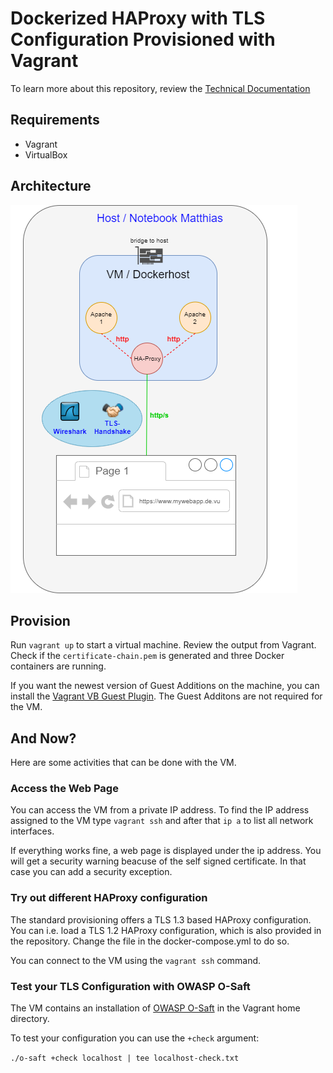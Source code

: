# Dockerized HAProxy with TLS Configuration Provisioned with Vagrant

To learn more about this repository, review the [Technical Documentation](docs/Tech-Paper.md)

## Requirements

- Vagrant
- VirtualBox

## Architecture

![Project Archtecture](docs/Architecture.png)

## Provision

Run `vagrant up` to start a virtual machine.
Review the output from Vagrant. Check if the `certificate-chain.pem` is generated and three Docker containers are running.

If you want the newest version of Guest Additions on the machine,
you can install the [Vagrant VB Guest Plugin](https://github.com/dotless-de/vagrant-vbguest). The Guest Additons are not required
for the VM.

## And Now?

Here are some activities that can be done with the VM. 

### Access the Web Page

You can access the VM from a private IP address. To find the IP address assigned to the VM
type `vagrant ssh` and after that `ip a` to list all network interfaces.

If everything works fine, a web page is displayed under the ip address. 
You will get a security warning beacuse of the self signed certificate. 
In that case you can add a security exception.

### Try out different HAProxy configuration

The standard provisioning offers a TLS 1.3 based HAProxy configuration.
You can i.e. load a TLS 1.2 HAProxy configuration, which is
also provided in the repository. Change the file in the docker-compose.yml to do so.

You can connect to the VM using the `vagrant ssh` command.

### Test your TLS Configuration with OWASP O-Saft

The VM contains an installation of [OWASP O-Saft](https://www.owasp.org/index.php/O-Saft) in the
Vagrant home directory.

To test your configuration you can use the `+check` argument:

`./o-saft +check localhost | tee localhost-check.txt`
